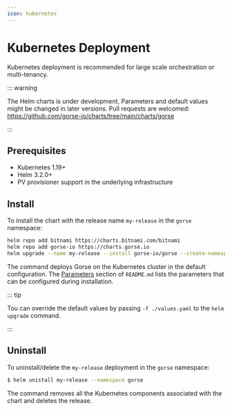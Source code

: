 ```yaml
---
icon: kubernetes
---
```

# Kubernetes Deployment

Kubernetes deployment is recommended for large scale orchestration or multi-tenancy.

::: warning

The Helm charts is under development, Parameters and default values might be changed in later versions. Pull requests are welcomed: https://github.com/gorse-io/charts/tree/main/charts/gorse

:::

## Prerequisites

- Kubernetes 1.19+
- Helm 3.2.0+
- PV provisioner support in the underlying infrastructure

## Install

To install the chart with the release name `my-release` in the `gorse` namespace:

```bash
helm repo add bitnami https://charts.bitnami.com/bitnami
helm repo add gorse-io https://charts.gorse.io
helm upgrade --name my-release --install gorse-io/gorse --create-namespace --namespace gorse --devel
```

The command deploys Gorse on the Kubernetes cluster in the default configuration. The [Parameters](https://github.com/gorse-io/charts/blob/main/charts/gorse/README.md#parameters) section of `README.md` lists the parameters that can be configured during installation.

::: tip

Tou can override the default values by passing `-f ./values.yaml` to the `helm upgrade` command.

:::

## Uninstall

To uninstall/delete the `my-release` deployment in the `gorse` namespace:

```bash
$ helm unistall my-release --namespace gorse
```

The command removes all the Kubernetes components associated with the chart and deletes the release.
